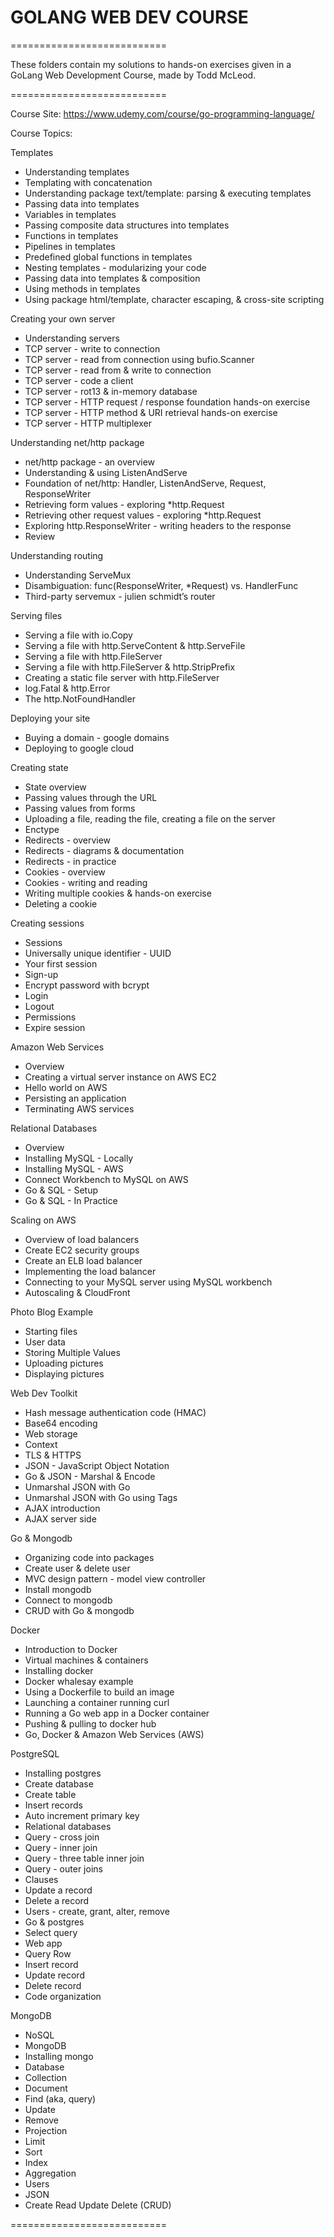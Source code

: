 # GOLANG WEB DEV COURSE

===========================

These folders contain my solutions to hands-on exercises given in a GoLang Web Development Course, made by Todd McLeod.

===========================

Course Site: https://www.udemy.com/course/go-programming-language/

Course Topics:

Templates
 - Understanding templates
 - Templating with concatenation
 - Understanding package text/template: parsing & executing templates
 - Passing data into templates
 - Variables in templates
 - Passing composite data structures into templates
 - Functions in templates
 - Pipelines in templates
 - Predefined global functions in templates
 - Nesting templates - modularizing your code
 - Passing data into templates & composition
 - Using methods in templates
 - Using package html/template, character escaping, & cross-site scripting

Creating your own server
 - Understanding servers
 - TCP server - write to connection
 - TCP server - read from connection using bufio.Scanner
 - TCP server - read from & write to connection
 - TCP server - code a client
 - TCP server - rot13 & in-memory database
 - TCP server - HTTP request / response foundation hands-on exercise
 - TCP server - HTTP method & URI retrieval hands-on exercise
 - TCP server - HTTP multiplexer

Understanding net/http package
 - net/http package - an overview
 - Understanding & using ListenAndServe
 - Foundation of net/http: Handler, ListenAndServe, Request, ResponseWriter
 - Retrieving form values - exploring *http.Request
 - Retrieving other request values - exploring *http.Request
 - Exploring http.ResponseWriter - writing headers to the response
 - Review

Understanding routing
 - Understanding ServeMux
 - Disambiguation: func(ResponseWriter, *Request) vs. HandlerFunc
 - Third-party servemux - julien schmidt’s router
 
Serving files
 - Serving a file with io.Copy
 - Serving a file with http.ServeContent & http.ServeFile
 - Serving a file with http.FileServer
 - Serving a file with http.FileServer & http.StripPrefix
 - Creating a static file server with http.FileServer
 - log.Fatal & http.Error
 - The http.NotFoundHandler

Deploying your site
 - Buying a domain - google domains
 - Deploying to google cloud

Creating state
 - State overview
 - Passing values through the URL
 - Passing values from forms
 - Uploading a file, reading the file, creating a file on the server
 - Enctype
 - Redirects - overview
 - Redirects - diagrams & documentation
 - Redirects - in practice
 - Cookies - overview
 - Cookies - writing and reading
 - Writing multiple cookies & hands-on exercise
 - Deleting a cookie

Creating sessions
 - Sessions
 - Universally unique identifier - UUID
 - Your first session
 - Sign-up
 - Encrypt password with bcrypt
 - Login
 - Logout
 - Permissions
 - Expire session

Amazon Web Services
 - Overview
 - Creating a virtual server instance on AWS EC2
 - Hello world on AWS
 - Persisting an application
 - Terminating AWS services

Relational Databases
 - Overview
 - Installing MySQL - Locally
 - Installing MySQL - AWS
 - Connect Workbench to MySQL on AWS
 - Go & SQL - Setup
 - Go & SQL - In Practice

Scaling on AWS
 - Overview of load balancers
 - Create EC2 security groups
 - Create an ELB load balancer
 - Implementing the load balancer
 - Connecting to your MySQL server using MySQL workbench
 - Autoscaling & CloudFront

Photo Blog Example
 - Starting files
 - User data
 - Storing Multiple Values
 - Uploading pictures
 - Displaying pictures

Web Dev Toolkit
 - Hash message authentication code (HMAC)
 - Base64 encoding
 - Web storage
 - Context
 - TLS & HTTPS
 - JSON - JavaScript Object Notation
 - Go & JSON - Marshal & Encode
 - Unmarshal JSON with Go
 - Unmarshal JSON with Go using Tags
 - AJAX introduction
 - AJAX server side

Go & Mongodb
 - Organizing code into packages
 - Create user & delete user
 - MVC design pattern - model view controller
 - Install mongodb
 - Connect to mongodb
 - CRUD with Go & mongodb

Docker
 - Introduction to Docker
 - Virtual machines & containers
 - Installing docker
 - Docker whalesay example
 - Using a Dockerfile to build an image
 - Launching a container running curl
 - Running a Go web app in a Docker container
 - Pushing & pulling to docker hub
 - Go, Docker & Amazon Web Services (AWS)

PostgreSQL
 - Installing postgres
 - Create database
 - Create table
 - Insert records
 - Auto increment primary key
 - Relational databases
 - Query - cross join
 - Query - inner join
 - Query - three table inner join
 - Query - outer joins
 - Clauses
 - Update a record
 - Delete a record
 - Users - create, grant, alter, remove
 - Go & postgres
 - Select query
 - Web app
 - Query Row
 - Insert record
 - Update record
 - Delete record
 - Code organization

MongoDB
 - NoSQL
 - MongoDB
 - Installing mongo
 - Database
 - Collection
 - Document
 - Find (aka, query)
 - Update
 - Remove
 - Projection
 - Limit
 - Sort
 - Index
 - Aggregation
 - Users
 - JSON
 - Create Read Update Delete (CRUD)

===========================


